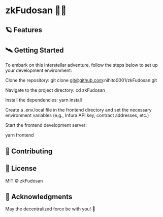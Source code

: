 # zkFudosan 🚀🌌

## 🪐 Features

## 🛰️ Getting Started
To embark on this interstellar adventure, follow the steps below to set up your development environment:

Clone the repository:
git clone git@github.com:nihito0001/zkFudosan.git

Navigate to the project directory:
cd zkFudosan

Install the dependencies:
yarn install

Create a .env.local file in the frontend directory and set the necessary environment variables (e.g., Infura API key, contract addresses, etc.)

Start the frontend development server:

yarn frontend

## 🌟 Contributing

## 📡 License
MIT © zkFudosan

## 🌠 Acknowledgments


May the decentralized force be with you! 🌌